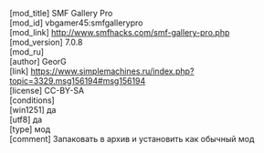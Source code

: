 [mod_title] SMF Gallery Pro  
[mod_id] vbgamer45:smfgallerypro  
[mod_link] http://www.smfhacks.com/smf-gallery-pro.php  
[mod_version] 7.0.8  
[mod_ru]  
[author] GeorG  
[link] https://www.simplemachines.ru/index.php?topic=3329.msg156194#msg156194  
[license] CC-BY-SA  
[conditions]                           
[win1251] да  
[utf8] да  
[type] мод  
[comment] Запаковать в архив и установить как обычный мод